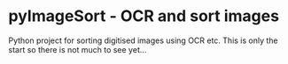 # pyImageSort - OCR and sort images

Python project for sorting digitised images using OCR etc. This is only the start so there is not much to see yet... 
